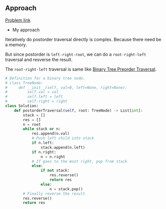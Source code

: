 ## Approach

[Problem link](https://leetcode.com/problems/binary-tree-postorder-traversal/)

- My approach

Iteratively do postorder traversal directly is complex. Because there need be a memory.

But since postorder is `left-right-root`, we can do a `root-right-left` traversal and resverse the result.

The `root-right-left` traversal is same like [Binary Tree Preorder Traversal](https://github.com/Chunar5354/some_notes/blob/master/leetcode/problems/BinaryTreePreorderTraversal.md).

```python
# Definition for a binary tree node.
# class TreeNode:
#     def __init__(self, val=0, left=None, right=None):
#         self.val = val
#         self.left = left
#         self.right = right
class Solution:
    def postorderTraversal(self, root: TreeNode) -> List[int]:
        stack = []
        res = []
        n = root
        while stack or n:
            res.append(n.val)
            # Push left child into stack
            if n.left:
                stack.append(n.left)
            if n.right:
                n = n.right
            # If goes to the most right, pop from stack
            else:
                if not stack:
                    res.reverse()
                    return res
                else:
                    n = stack.pop()
        # Finally reverse the result
        res.reverse()
        return res
```
